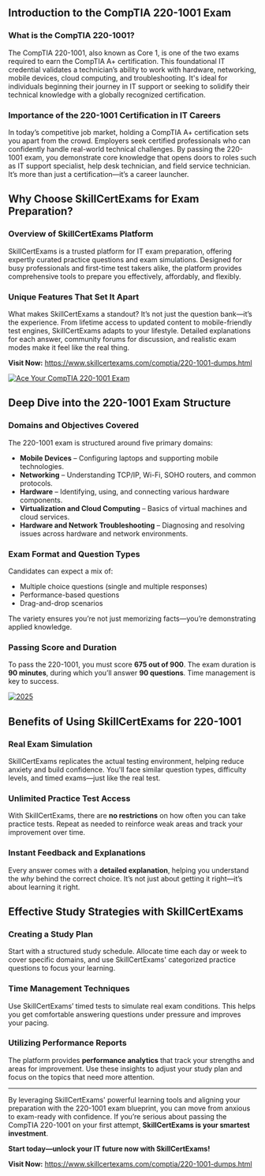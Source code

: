 ## Introduction to the CompTIA 220-1001 Exam

### What is the CompTIA 220-1001?

The CompTIA 220-1001, also known as Core 1, is one of the two exams required to earn the CompTIA A+ certification. This foundational IT credential validates a technician’s ability to work with hardware, networking, mobile devices, cloud computing, and troubleshooting. It's ideal for individuals beginning their journey in IT support or seeking to solidify their technical knowledge with a globally recognized certification.

### Importance of the 220-1001 Certification in IT Careers

In today’s competitive job market, holding a CompTIA A+ certification sets you apart from the crowd. Employers seek certified professionals who can confidently handle real-world technical challenges. By passing the 220-1001 exam, you demonstrate core knowledge that opens doors to roles such as IT support specialist, help desk technician, and field service technician. It’s more than just a certification—it’s a career launcher.

## Why Choose SkillCertExams for Exam Preparation?

### Overview of SkillCertExams Platform

SkillCertExams is a trusted platform for IT exam preparation, offering expertly curated practice questions and exam simulations. Designed for busy professionals and first-time test takers alike, the platform provides comprehensive tools to prepare you effectively, affordably, and flexibly.

### Unique Features That Set It Apart

What makes SkillCertExams a standout? It’s not just the question bank—it’s the experience. From lifetime access to updated content to mobile-friendly test engines, SkillCertExams adapts to your lifestyle. Detailed explanations for each answer, community forums for discussion, and realistic exam modes make it feel like the real thing.

**Visit Now:** https://www.skillcertexams.com/comptia/220-1001-dumps.html

[![Ace Your CompTIA 220-1001 Exam](https://blogger.googleusercontent.com/img/b/R29vZ2xl/AVvXsEhC1HimwxGbOasd41w91EMAsp2q_pMMTL3KUfrQGgkGLMdaRdnz43vJdJruSOZLaBuA2au1xUNZqa1jSpFJZJbtzHR0x-2q3nZhBZ0GlN5iuzcDvILoshiWw0DAM2RZHVAbWs9v6FuLrBPxMSsajnflnV6NxDPuqaagdilFZ6ysSlKFR86lAzSPP22ofYc/s3780/Ace%20Your%20CompTIA%20220-1001%20Exam%20with%20SkillCertExams!.jpg)](https://www.skillcertexams.com/comptia/220-1001-dumps.html)


## Deep Dive into the 220-1001 Exam Structure

### Domains and Objectives Covered

The 220-1001 exam is structured around five primary domains:

- **Mobile Devices** – Configuring laptops and supporting mobile technologies.
- **Networking** – Understanding TCP/IP, Wi-Fi, SOHO routers, and common protocols.
- **Hardware** – Identifying, using, and connecting various hardware components.
- **Virtualization and Cloud Computing** – Basics of virtual machines and cloud services.
- **Hardware and Network Troubleshooting** – Diagnosing and resolving issues across hardware and network environments.

### Exam Format and Question Types

Candidates can expect a mix of:

- Multiple choice questions (single and multiple responses)
- Performance-based questions
- Drag-and-drop scenarios

The variety ensures you’re not just memorizing facts—you’re demonstrating applied knowledge.

### Passing Score and Duration

To pass the 220-1001, you must score **675 out of 900**. The exam duration is **90 minutes**, during which you’ll answer **90 questions**. Time management is key to success.

[![2025](https://blogger.googleusercontent.com/img/b/R29vZ2xl/AVvXsEgyDhgl0n5wcu2bkJBz8d6cS41WsNbMzW45kLI9N6lyHmf9_c41vseM76XTAUtxohdEwptBN-s_0s0XmLFpI5gO9gHHQlBWgwkU8cduEd2MuTR2AdH2xnBE-ATauHGC4H1_SLunr8BZRQiFbEtFamMVLFxR6AYXDDNDtmDZi8ShD2FwBHEedp43uAtwJAA/s3780/2025.jpg)](https://www.skillcertexams.com/comptia/220-1001-dumps.html)


## Benefits of Using SkillCertExams for 220-1001

### Real Exam Simulation

SkillCertExams replicates the actual testing environment, helping reduce anxiety and build confidence. You'll face similar question types, difficulty levels, and timed exams—just like the real test.

### Unlimited Practice Test Access

With SkillCertExams, there are **no restrictions** on how often you can take practice tests. Repeat as needed to reinforce weak areas and track your improvement over time.

### Instant Feedback and Explanations

Every answer comes with a **detailed explanation**, helping you understand the *why* behind the correct choice. It’s not just about getting it right—it’s about learning it right.

## Effective Study Strategies with SkillCertExams

### Creating a Study Plan

Start with a structured study schedule. Allocate time each day or week to cover specific domains, and use SkillCertExams' categorized practice questions to focus your learning.

### Time Management Techniques

Use SkillCertExams’ timed tests to simulate real exam conditions. This helps you get comfortable answering questions under pressure and improves your pacing.

### Utilizing Performance Reports

The platform provides **performance analytics** that track your strengths and areas for improvement. Use these insights to adjust your study plan and focus on the topics that need more attention.

---

By leveraging SkillCertExams' powerful learning tools and aligning your preparation with the 220-1001 exam blueprint, you can move from anxious to exam-ready with confidence. If you’re serious about passing the CompTIA 220-1001 on your first attempt, **SkillCertExams is your smartest investment**.

**Start today—unlock your IT future now with SkillCertExams!**

**Visit Now:** https://www.skillcertexams.com/comptia/220-1001-dumps.html
